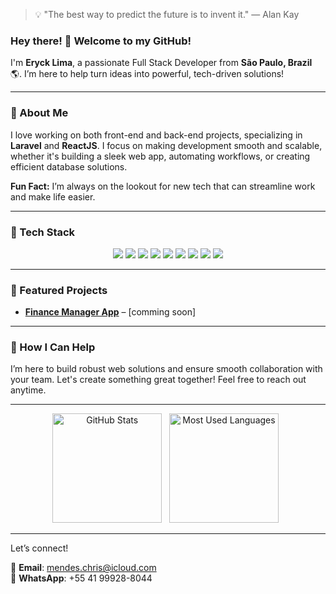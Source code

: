 > 💡 "The best way to predict the future is to invent it." — Alan Kay


### Hey there! 👋 Welcome to my GitHub!

I'm **Eryck Lima**, a passionate Full Stack Developer from **São Paulo, Brazil** 🌎. I’m here to help turn ideas into powerful, tech-driven solutions!

---

### 🚀 About Me

I love working on both front-end and back-end projects, specializing in **Laravel** and **ReactJS**. I focus on making development smooth and scalable, whether it's building a sleek web app, automating workflows, or creating efficient database solutions. 

**Fun Fact:** I’m always on the lookout for new tech that can streamline work and make life easier.

---

### 🔧 Tech Stack

<p align="center"> <img src="https://img.shields.io/badge/PHP-777BB4?style=for-the-badge&logo=php&logoColor=white" /> <img src="https://img.shields.io/badge/JavaScript-F7DF1E?style=for-the-badge&logo=javascript&logoColor=black" /> <img src="https://img.shields.io/badge/Python-3776AB?style=for-the-badge&logo=python&logoColor=white" /> <img src="https://img.shields.io/badge/SQL-003B57?style=for-the-badge&logo=postgresql&logoColor=white" /> <img src="https://img.shields.io/badge/Laravel-FF2D20?style=for-the-badge&logo=laravel&logoColor=white" /> <img src="https://img.shields.io/badge/React-61DAFB?style=for-the-badge&logo=react&logoColor=black" /> <img src="https://img.shields.io/badge/Docker-2496ED?style=for-the-badge&logo=docker&logoColor=white" /> <img src="https://img.shields.io/badge/Git-F05032?style=for-the-badge&logo=git&logoColor=white" /> <img src="https://img.shields.io/badge/Unix-000000?style=for-the-badge&logo=unix&logoColor=white" /> </p>

---

### 🌟 Featured Projects
- [**Finance Manager App**](#) – [comming soon]

---

### 🤝 How I Can Help

I’m here to build robust web solutions and ensure smooth collaboration with your team. Let's create something great together! Feel free to reach out anytime.

---

<p align="center">
    <img height=175 alt="GitHub Stats" src="https://github-readme-stats.vercel.app/api?username=bos21001&show_icons=true&count_private=true&theme=dark" />&nbsp;&nbsp;
    <img height=175 alt="Most Used Languages" src="https://github-readme-stats.vercel.app/api/top-langs/?username=bos21001&layout=compact&theme=dark" />&nbsp;&nbsp;
</p>

---

Let’s connect!

📧 **Email**: mendes.chris@icloud.com  
📱 **WhatsApp**: +55 41 99928-8044


